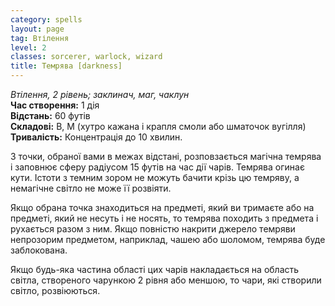 ```yaml
---
category: spells
layout: page
tag: Втілення
level: 2
classes: sorcerer, warlock, wizard
title: Темрява [darkness]
---
```


_Втілення, 2 рівень; заклинач, маг, чаклун_     
**Час створення:** 1 дія    
**Відстань:** 60 футів    
**Складові:** В, М (хутро кажана і крапля смоли або шматочок вугілля)    
**Тривалість:** Концентрація до 10 хвилин.    

З точки, обраної вами в межах відстані, розповзається магічна темрява і заповнює сферу радіусом 15 футів на час дії чарів. Темрява огинає кути. Істоти з темним зором не можуть бачити крізь цю темряву, а немагічне світло не може її розвіяти.    

Якщо обрана точка знаходиться на предметі, який ви тримаєте або на предметі, який не несуть і не носять, то темрява походить з предмета і рухається разом з ним. Якщо повністю накрити джерело темряви непрозорим предметом, наприклад, чашею або шоломом, темрява буде заблокована.    

Якщо будь-яка частина області цих чарів накладається на область світла, створеного чарункою 2 рівня або меншою, то чари, які створили світло, розвіюються. 
